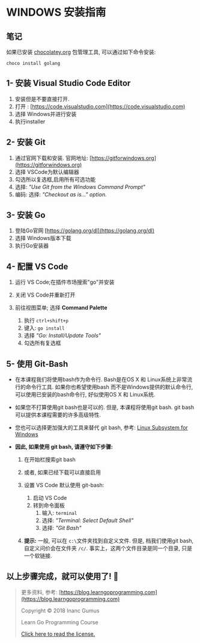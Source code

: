 # WINDOWS 安装指南

## 笔记

如果已安装 [chocolatey.org](https://chocolatey.org/) 包管理工具, 可以通过如下命令安装:

```
choco install golang
```

## 1- 安装 Visual Studio Code Editor

1. 安装但是不要直接打开.
2. 打开 : [https://code.visualstudio.com](https://code.visualstudio.com)
3. 选择 Windows并进行安装
4. 执行installer

## 2- 安装 Git

1. 通过官网下载和安装. 官网地址: [https://gitforwindows.org](https://gitforwindows.org)
2. 选择 VSCode为默认编辑器
3. 勾选所以复选框,启用所有可选功能
4. 选择: _"Use Git from the Windows Command Prompt"_
5. 编码: 选择: _"Checkout as is..." option._

## 3- 安装 Go

1. 登陆Go官网 [https://golang.org/dl](https://golang.org/dl)
2. 选择 Windows版本下载
3. 执行Go安装器

## 4- 配置 VS Code

1. 运行 VS Code;在插件市场搜索"go"并安装
2. 关闭 VS Code并重新打开

3. 前往视图菜单; 选择 **Command Palette**
    1. 执行 `ctrl+shift+p`
    2. 键入: `go install`
    3. 选择 _"Go: Install/Update Tools"_
    4. 勾选所有复选框

## 5- 使用 Git-Bash

* 在本课程我们将使用bash作为命令行. Bash是在OS X 和 Linux系统上非常流行的命令行工具. 
  如果你也希望使用bash 而不是Windows提供的默认命令行, 可以使用已安装的bash命令行, 好似使用OS X 和 Linux系统.

* 如果您不打算使用git bash也是可以的. 但是, 本课程将使用git bash. git bash可以提供本课程需要的许多高级特性.

* 您也可以选择更加强大的工具来替代 git bash, 参考: [Linux Subsystem for Windows](https://docs.microsoft.com/en-us/windows/wsl/install-win10)

* **因此, 如果使用 git bash, 请遵守如下步骤:**
    1. 在开始栏搜索git bash
    
    2. 或者, 如果已经下载可以直接启用

    3. 设置 VS Code 默认使用 git-bash:
        1. 启动 VS Code
        2. 转到命令面板
            1. 输入: `terminal`
            2. 选择: _"Terminal: Select Default Shell"_
            3. 选择: _"Git Bash"_

    4. **提示:** 一般, 可以在 `c:\`文件夹找到自定义文件. 但是, 档我们使用git bash, 自定义问价会在文件夹 `/c/`. 事实上，这两个文件目录是同一个目录, 只是一个软链接.

## 以上步骤完成，就可以使用了! 🤩

<div style="page-break-after: always;"></div>

> 更多资料, 参考: [https://blog.learngoprogramming.com](https://blog.learngoprogramming.com)
>
> Copyright © 2018 Inanc Gumus
>
> Learn Go Programming Course
>
> [Click here to read the license.](https://creativecommons.org/licenses/by-nc-sa/4.0/)
